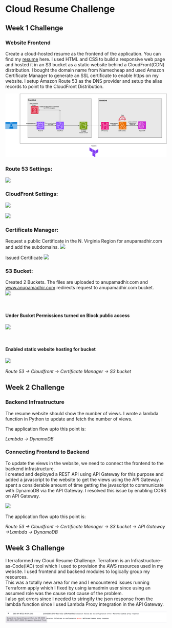 # Cloud Resume Challenge

## Week 1 Challenge

### Website Frontend  

Create a cloud-hosted resume as the frontend of the application. You can find my [resume](https://anupamadhir.com) here.
I used HTML and CSS to build a responsive web page and hosted it in an S3 bucket as a static website behind a CloudFront(CDN) distribution.
I bought the domain name from Namecheap and used Amazon Certificate Manager to generate an SSL certificate to enable https on my website.
I setup Amazon Route 53 as the DNS provider and setup the alias records to point to the CloudFront Distribution.

![](.idea/images/Terraform-3.drawio.png)


### Route 53 Settings:

![](.idea/images/Route53.png)

### CloudFront Settings:

![](.idea/images/CloudFront.png)

![](.idea/images/CloudFront1.png)

### Certificate Manager:
Request a public Certificate in the N. Virginia Region for anupamadhir.com
and add the subdomains.
![](.idea/images/RequestCert.png)

Issued Certificate
![](.idea/images/ACM.png)

### S3 Bucket:
Created 2 Buckets. The files are uploaded to anupamadhir.com and www.anupamadhir.com redirects request to anupamadhir.com bucket.
<br>
![](.idea/images/S3Buckets.png)

<br>

#### Under Bucket Permissions turned on Block public access

![](.idea/images/S3BucketPermissions.png)


<br>

#### Enabled static website hosting for bucket

![](.idea/images/S3BucketProperties.png)

_Route 53 → Cloudfront → Certificate Manager → S3 bucket_

## Week 2 Challenge

### Backend Infrastructure  

The resume website should show the number of views. I wrote a lambda function in Python to update and fetch the number of views.  

The application flow upto this point is:  

_Lambda -> DynamoDB_  

### Connecting Frontend to Backend  

To update the views in the website, we need to connect the frontend to the backend infrastructure.  
I created and deployed a REST API using API Gateway for this purpose and added a javascript to the website to get the views using the API Gateway.
I spent a considerable amount of time getting the javascript to communicate with DynamoDB via the API Gateway. I resolved this issue by enabling CORS on API Gateway.

![](.idea/images/APIGateway.png)

The application flow upto this point is:  

_Route 53 → Cloudfront → Certificate Manager → S3 bucket → API Gateway →Lambda → DynamoDB_

## Week 3 Challenge

I terraformed my Cloud Resume Challenge. 
Terraform is an Infrastructure-as-Code(IAC) tool which I used to provision the AWS resources used in my website. I used frontend and backend modules to logically group my resources.  
This was a totally new area for me and I encountered issues running Terraform apply which I fixed by using iamadmin user since using an assumed role was the cause root cause of the problem.  
I also got errors since I needed to stringify the json response from the lambda function since I used Lambda Proxy integration in the API Gateway.

![](.idea/images/Malformedjson.png)
